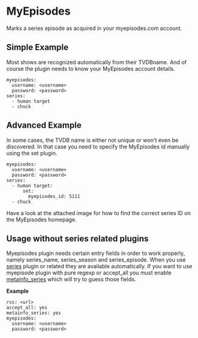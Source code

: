 # MyEpisodes

Marks a series episode as acquired in your myepisodes.com account.


## Simple Example

Most shows are recognized automatically from their TVDBname. And of course the plugin needs to know your MyEpisodes account details.

```
myepisodes:
  username: <username>
  password: <password>
series:
  - human target
  - chuck
```


## Advanced Example

In some cases, the TVDB name is either not unique or won't even be discovered. In that case you need to specify the MyEpisodes id manually using the set plugin.

```
myepisodes:
  username: <username>
  password: <password>
series:
  - human target:
      set:
        myepisodes_id: 5111 
  - chuck
```
 
Have a look at the attached image for how to find the correct series ID on the MyEpisodes homepage. 

## Usage without series related plugins

Myepisodes plugin needs certain entry fields in order to work properly, namely series_name, series_season and series_episode. When you use [series](/Plugins/series) plugin or related they are available automatically. If you want to use myepisode plugin with pure regexp or accept_all you must enable [metainfo_series](/Plugins/metainfo_series) which will try to guess those fields.

**Example**

```
rss: <url>
accept_all: yes
metainfo_series: yes
myepisodes:
  username: <username>
  password: <password>
```